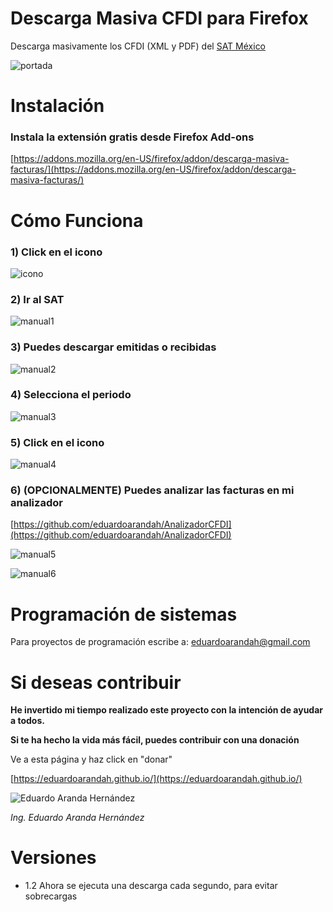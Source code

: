 # Descarga Masiva CFDI para Firefox

Descarga masivamente los CFDI (XML y PDF) del [SAT México](https://sat.gob.mx/)

![portada](https://user-images.githubusercontent.com/4065733/44919085-36755880-ad02-11e8-97a0-c6620ab20bf8.png)

# Instalación

### Instala la extensión **gratis** desde Firefox Add-ons

[https://addons.mozilla.org/en-US/firefox/addon/descarga-masiva-facturas/](https://addons.mozilla.org/en-US/firefox/addon/descarga-masiva-facturas/)

# Cómo Funciona

### 1) Click en el icono

![icono](https://user-images.githubusercontent.com/4065733/38109726-5899f7de-3356-11e8-8fed-04dfda6c5c77.png)

### 2) Ir al SAT

![manual1](https://user-images.githubusercontent.com/4065733/44919090-3a08df80-ad02-11e8-9f19-8af0c53f569b.png)

### 3) Puedes descargar emitidas o recibidas

![manual2](https://user-images.githubusercontent.com/4065733/44919091-3aa17600-ad02-11e8-8727-13d0fc40784a.png)

### 4) Selecciona el periodo

![manual3](https://user-images.githubusercontent.com/4065733/44919092-3aa17600-ad02-11e8-8331-4b9706f96021.png)

### 5) Click en el icono

![manual4](https://user-images.githubusercontent.com/4065733/44919093-3b3a0c80-ad02-11e8-8f3c-561765b571d3.png)

### 6) (OPCIONALMENTE) Puedes analizar las facturas en mi analizador

[https://github.com/eduardoarandah/AnalizadorCFDI](https://github.com/eduardoarandah/AnalizadorCFDI)

![manual5](https://user-images.githubusercontent.com/4065733/44919094-3b3a0c80-ad02-11e8-9b58-179629287198.png)

![manual6](https://user-images.githubusercontent.com/4065733/44919095-3bd2a300-ad02-11e8-9003-30cadc4edf71.png)

# Programación de sistemas

Para proyectos de programación escribe a: eduardoarandah@gmail.com

# Si deseas contribuir

**He invertido mi tiempo realizado este proyecto con la intención de ayudar a todos.**

**Si te ha hecho la vida más fácil, puedes contribuir con una donación**

Ve a esta página y haz click en "donar"

[https://eduardoarandah.github.io/](https://eduardoarandah.github.io/)

![Eduardo Aranda Hernández](https://user-images.githubusercontent.com/4065733/38109725-587af320-3356-11e8-941a-7215489a9286.png)

_Ing. Eduardo Aranda Hernández_

# Versiones

-   1.2 Ahora se ejecuta una descarga cada segundo, para evitar sobrecargas
